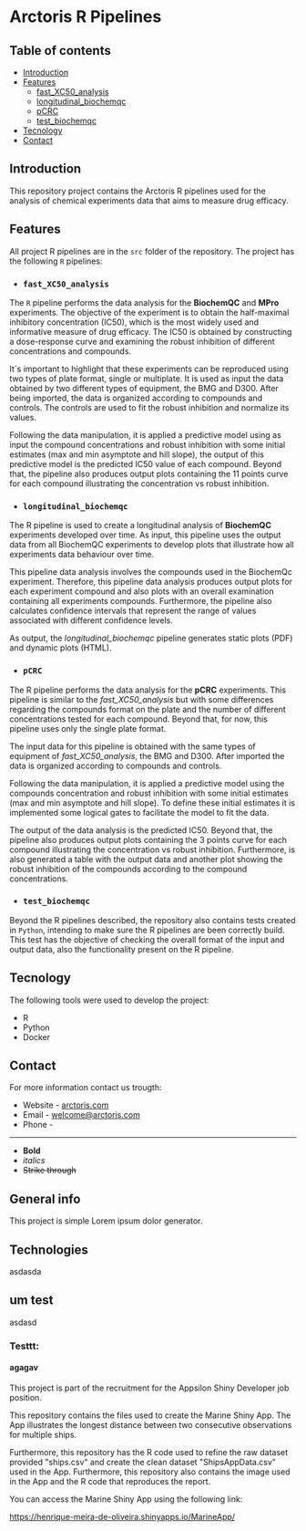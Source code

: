 # Arctoris R Pipelines

## Table of contents
* [Introduction](#introduction)
* [Features](#features)
  * [fast_XC50_analysis](#fast_XC50_analysis)
  * [longitudinal_biochemqc](#longitudinal_biochemqc)
  * [pCRC](#pCRC)
  * [test_biochemqc](#test_biochemqc)
* [Tecnology](#tecnology)
* [Contact](#contact)

## Introduction

This repository project contains the Arctoris R pipelines used for the analysis of chemical experiments data that aims to measure drug efficacy.

## Features

All project R pipelines are in the ```src``` folder of the repository. The project has the following ```R``` pipelines:

*  ### ```fast_XC50_analysis``` <a name="fast_XC50_analysis"></a>

The ```R``` pipeline performs the data analysis for the **BiochemQC** and **MPro** experiments. The objective of the experiment is to obtain the half-maximal inhibitory concentration (IC50), which is the most widely used and informative measure of drug efficacy. The IC50 is obtained by constructing a dose-response curve and examining the robust inhibition of different concentrations and compounds. 

It´s important to highlight that these experiments can be reproduced using two types of plate format, single or multiplate. It is used as input the data obtained by two different types of equipment, the BMG and D300. After being imported, the data is organized according to compounds and controls. The controls are used to fit the robust inhibition and normalize its values. 

Following the data manipulation, it is applied a predictive model using as input the compound concentrations and robust inhibition with some initial estimates (max and min asymptote and hill slope), the output of this predictive model is the predicted IC50 value of each compound. Beyond that, the pipeline also produces output plots containing the 11 points curve for each compound illustrating the concentration vs robust inhibition. 

* ### ```longitudinal_biochemqc``` <a name="longitudinal_biochemqc"></a>

The R pipeline is used to create a longitudinal analysis of **BiochemQC** experiments developed over time. As input, this pipeline uses the output data from all BiochemQC experiments to develop plots that illustrate how all experiments data behaviour over time.

This pipeline data analysis involves the compounds used in the BiochemQc experiment. Therefore, this pipeline data analysis produces output plots for each experiment compound and also plots with an overall examination containing all experiments compounds. Furthermore, the pipeline also calculates confidence intervals that represent the range of values associated with different confidence levels.

As output, the *longitudinal_biochemqc* pipeline generates static plots (PDF) and dynamic plots (HTML).

* ### ```pCRC``` <a name="pCRC"></a>

The R pipeline performs the data analysis for the **pCRC** experiments. This pipeline is similar to the *fast_XC50_analysis* but with some differences regarding the compounds format on the plate and the number of different concentrations tested for each compound. Beyond that, for now, this pipeline uses only the single plate format.

The input data for this pipeline is obtained with the same types of equipment of *fast_XC50_analysis*, the BMG and D300. After imported the data is organized according to compounds and controls.

Following the data manipulation, it is applied a predictive model using the compounds concentration and robust inhibition with some initial estimates (max and min asymptote and hill slope). To define these initial estimates it is implemented some logical gates to facilitate the model to fit the data. 

The output of the data analysis is the predicted IC50. Beyond that, the pipeline also produces output plots containing the 3 points curve for each compound illustrating the concentration vs robust inhibition. Furthermore, is also generated a table with the output data and another plot showing the robust inhibition of the compounds according to the compound concentrations.

* ### ```test_biochemqc``` <a name="test_biochemqc"></a>

Beyond the R pipelines described, the repository also contains tests created in ```Python```, intending to make sure the R pipelines are been correctly build. This test has the objective of checking the overall format of the input and output data, also the functionality present on the R pipeline.

## Tecnology

The following tools were used to develop the project:

* R
* Python
* Docker

## Contact

For more information contact us trougth:

* Website - [arctoris.com](https://www.arctoris.com/)
* Email - welcome@arctoris.com
* Phone -


-----------------------------------------------------------------------------












- **Bold**
- _italics_
- ~~Strike through~~

## General info
This project is simple Lorem ipsum dolor generator.

## Technologies

asdasda

## um test

asdasd

### Testtt:

#### agagav

This project is part of the recruitment for the Appsilon Shiny Developer job position.

This repository contains the files used to create the Marine Shiny App. The App illustrates the longest distance between two consecutive observations for multiple ships.

Furthermore, this repository has the R code used to refine the raw dataset provided "ships.csv" and create the clean dataset "ShipsAppData.csv" used in the App. Furthermore, this repository also contains the image used in the App and the R code that reproduces the report.

You can access the Marine Shiny App using the following link: 

https://henrique-meira-de-oliveira.shinyapps.io/MarineApp/
